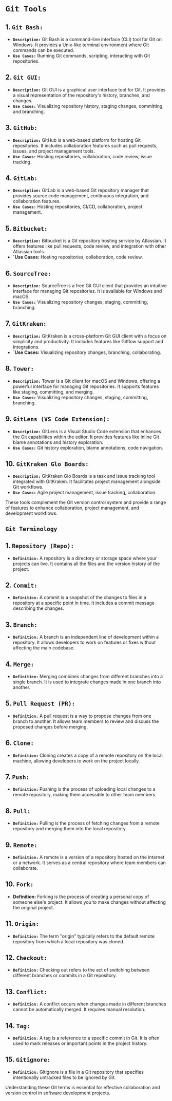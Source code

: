 # **`Git Tools`**

## 1. **`Git Bash:`**

- **`Description:`** Git Bash is a command-line interface (CLI) tool for Git on Windows. It provides a Unix-like terminal environment where Git commands can be executed.
- **`Use Cases:`** Running Git commands, scripting, interacting with Git repositories.

## 2. **`Git GUI:`**

- **`Description:`** Git GUI is a graphical user interface tool for Git. It provides a visual representation of the repository's history, branches, and changes.
- **`Use Cases:`** Visualizing repository history, staging changes, committing, and branching.

## 3. **`GitHub:`**

- **`Description:`** GitHub is a web-based platform for hosting Git repositories. It includes collaboration features such as pull requests, issues, and project management tools.
- **`Use Cases:`** Hosting repositories, collaboration, code review, issue tracking.

## 4. **`GitLab:`**

- **`Description:`** GitLab is a web-based Git repository manager that provides source code management, continuous integration, and collaboration features.
- **`Use Cases:`** Hosting repositories, CI/CD, collaboration, project management.

## 5. **`Bitbucket:`**

- **`Description:`** Bitbucket is a Git repository hosting service by Atlassian. It offers features like pull requests, code review, and integration with other Atlassian tools.
- **`Use Cases:** Hosting repositories, collaboration, code review.

## 6. **`SourceTree:`**

- **`Description:`** SourceTree is a free Git GUI client that provides an intuitive interface for managing Git repositories. It is available for Windows and macOS.
- **`Use Cases:`** Visualizing repository changes, staging, committing, branching.

## 7. **`GitKraken:`**

- **`Description:`** GitKraken is a cross-platform Git GUI client with a focus on simplicity and productivity. It includes features like Gitflow support and integrations.
- **`Use Cases:** Visualizing repository changes, branching, collaborating.

## 8. **`Tower:`**

- **`Description:`** Tower is a Git client for macOS and Windows, offering a powerful interface for managing Git repositories. It supports features like staging, committing, and merging.
- **`Use Cases:`** Visualizing repository changes, staging, committing, branching.

## 9. **`GitLens (VS Code Extension):`**

- **`Description:`** GitLens is a Visual Studio Code extension that enhances the Git capabilities within the editor. It provides features like inline Git blame annotations and history exploration.
- **`Use Cases:`** Git history exploration, blame annotations, code navigation.

## 10. **`GitKraken Glo Boards:`**

- **`Description:`** GitKraken Glo Boards is a task and issue tracking tool integrated with GitKraken. It facilitates project management alongside Git workflows.
- **`Use Cases:`** Agile project management, issue tracking, collaboration.

These tools complement the Git version control system and provide a range of features to enhance collaboration, project management, and development workflows.

## **`Git Terminology`**

## 1. **`Repository (Repo):`**

- **`Definition:`** A repository is a directory or storage space where your projects can live. It contains all the files and the version history of the project.

## 2. **`Commit:`**

- **`Definition:`** A commit is a snapshot of the changes to files in a repository at a specific point in time. It includes a commit message describing the changes.

## 3. **`Branch:`**

- **`Definition:`** A branch is an independent line of development within a repository. It allows developers to work on features or fixes without affecting the main codebase.

## 4. **`Merge:`**

- **`Definition:`** Merging combines changes from different branches into a single branch. It is used to integrate changes made in one branch into another.

## 5. **`Pull Request (PR):`**

- **`Definition:`** A pull request is a way to propose changes from one branch to another. It allows team members to review and discuss the proposed changes before merging.

## 6. **`Clone:`**

- **`Definition:`** Cloning creates a copy of a remote repository on the local machine, allowing developers to work on the project locally.

## 7. **`Push:`**

- **`Definition:`** Pushing is the process of uploading local changes to a remote repository, making them accessible to other team members.

## 8. **`Pull:`**

- **`Definition:`** Pulling is the process of fetching changes from a remote repository and merging them into the local repository.

## 9. **`Remote:`**

- **`Definition:`** A remote is a version of a repository hosted on the internet or a network. It serves as a central repository where team members can collaborate.

## 10. **`Fork:`**

- **Definition:** Forking is the process of creating a personal copy of someone else's project. It allows you to make changes without affecting the original project.

## 11. **`Origin:`**

- **`Definition:`** The term "origin" typically refers to the default remote repository from which a local repository was cloned.

## 12. **`Checkout:`**

- **`Definition:`** Checking out refers to the act of switching between different branches or commits in a Git repository.

## 13. **`Conflict:`**

- **`Definition:`** A conflict occurs when changes made in different branches cannot be automatically merged. It requires manual resolution.

## 14. **`Tag:`**

- **`Definition:`** A tag is a reference to a specific commit in Git. It is often used to mark releases or important points in the project history.

## 15. **`Gitignore:`**

- **`Definition:`** Gitignore is a file in a Git repository that specifies intentionally untracked files to be ignored by Git.

Understanding these Git terms is essential for effective collaboration and version control in software development projects.
